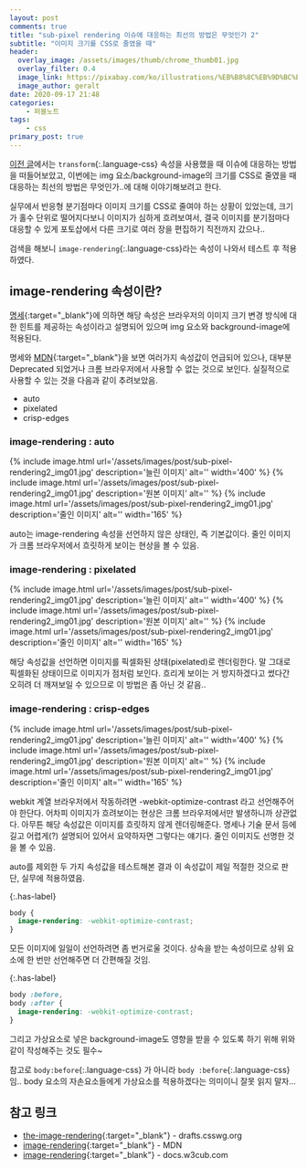 ```yaml
---
layout: post
comments: true
title: "sub-pixel rendering 이슈에 대응하는 최선의 방법은 무엇인가 2"
subtitle: "이미지 크기를 CSS로 줄였을 때"
header:
  overlay_image: /assets/images/thumb/chrome_thumb01.jpg
  overlay_filter: 0.4
  image_link: https://pixabay.com/ko/illustrations/%EB%B8%8C%EB%9D%BC%EC%9A%B0%EC%A0%80-%EC%9B%B9-www-%EC%BB%B4%ED%93%A8%ED%84%B0-773216/
  image_author: geralt
date: 2020-09-17 21:48
categories:
    - 퍼블노트
tags:
    - css
primary_post: true
---
```


[이전 글](/2020/02/16/sub-pixel-rendering/)에서는 ```transform```{:.language-css} 속성을 사용했을 때 이슈에 대응하는 방법을 떠들어보았고, 이번에는 img 요소/background-image의 크기를 CSS로 줄였을 때 대응하는 최선의 방법은 무엇인가..에 대해 이야기해보려고 한다.

실무에서 반응형 분기점마다 이미지 크기를 CSS로 줄여야 하는 상황이 있었는데, 크기가 홀수 단위로 떨어지다보니 이미지가 심하게 흐려보여서, 결국 이미지를 분기점마다 대응할 수 있게 포토샵에서 다른 크기로 여러 장을 편집하기 직전까지 갔으나..

검색을 해보니 ```image-rendering```{:.language-css}라는 속성이 나와서 테스트 후 적용하였다.

## image-rendering 속성이란?

[명세](https://drafts.csswg.org/css-images-3/#the-image-rendering){:target="_blank"}에 의하면 해당 속성은 브라우저의 이미지 크기 변경 방식에 대한 힌트를 제공하는 속성이라고 설명되어 있으며 img 요소와 background-image에 적용된다.

명세와 [MDN](https://developer.mozilla.org/ko/docs/Web/CSS/image-rendering){:target="_blank"}을 보면 여러가지 속성값이 언급되어 있으나, 대부분 Deprecated 되었거나 크롬 브라우저에서 사용할 수 없는 것으로 보인다. 실질적으로 사용할 수 있는 것을 다음과 같이 추려보았음.

* auto
* pixelated
* crisp-edges

### image-rendering : auto

<div class="page__image-container" style="image-rendering: auto;">
{% include image.html url='/assets/images/post/sub-pixel-rendering2_img01.jpg' description='늘린 이미지' alt='' width='400' %}
{% include image.html url='/assets/images/post/sub-pixel-rendering2_img01.jpg' description='원본 이미지' alt='' %}
{% include image.html url='/assets/images/post/sub-pixel-rendering2_img01.jpg' description='줄인 이미지' alt='' width='165' %}
</div>

auto는 image-rendering 속성을 선언하지 않은 상태인, 즉 기본값이다. 줄인 이미지가 크롬 브라우저에서 흐릿하게 보이는 현상을 볼 수 있음.

### image-rendering : pixelated

<div class="page__image-container" style="image-rendering: auto; image-rendering: pixelated;">
{% include image.html url='/assets/images/post/sub-pixel-rendering2_img01.jpg' description='늘린 이미지' alt='' width='400' %}
{% include image.html url='/assets/images/post/sub-pixel-rendering2_img01.jpg' description='원본 이미지' alt='' %}
{% include image.html url='/assets/images/post/sub-pixel-rendering2_img01.jpg' description='줄인 이미지' alt='' width='165' %}
</div>

해당 속성값을 선언하면 이미지를 픽셀화된 상태(pixelated)로 렌더링한다. 말 그대로 픽셀화된 상태이므로 이미지가 점처럼 보인다. 흐리게 보이는 거 방지하겠다고 썼다간 오히려 더 깨져보일 수 있으므로 이 방법은 좀 아닌 것 같음..

### image-rendering : crisp-edges

<div class="page__image-container" style="image-rendering: auto; image-rendering: -webkit-optimize-contrast;">
{% include image.html url='/assets/images/post/sub-pixel-rendering2_img01.jpg' description='늘린 이미지' alt='' width='400' %}
{% include image.html url='/assets/images/post/sub-pixel-rendering2_img01.jpg' description='원본 이미지' alt='' %}
{% include image.html url='/assets/images/post/sub-pixel-rendering2_img01.jpg' description='줄인 이미지' alt='' width='165' %}
</div>

webkit 계열 브라우저에서 작동하려면 -webkit-optimize-contrast 라고 선언해주어야 한단다. 어차피 이미지가 흐려보이는 현상은 크롬 브라우저에서만 발생하니까 상관없다. 아무튼 해당 속성값은 이미지를 흐릿하지 않게 렌더링해준다. 명세나 기술 문서 등에 길고 어렵게(?) 설명되어 있어서 요약하자면 그렇다는 얘기다. 줄인 이미지도 선명한 것을 볼 수 있음.

auto를 제외한 두 가지 속성값을 테스트해본 결과 이 속성값이 제일 적절한 것으로 판단, 실무에 적용하였음.

{:.has-label}
```css
body {
  image-rendering: -webkit-optimize-contrast;
}
```

모든 이미지에 일일이 선언하려면 좀 번거로울 것이다. 상속을 받는 속성이므로 상위 요소에 한 번만 선언해주면 더 간편해질 것임.

{:.has-label}
```css
body :before,
body :after {
  image-rendering: -webkit-optimize-contrast;
}
```

그리고 가상요소로 넣은 background-image도 영향을 받을 수 있도록 하기 위해 위와 같이 작성해주는 것도 필수~

참고로 ```body:before```{:.language-css} 가 아니라 ```body :before```{:.language-css} 임.. body 요소의 자손요소들에게 가상요소를 적용하겠다는 의미이니 잘못 읽지 말자...

## 참고 링크

* [the-image-rendering](https://drafts.csswg.org/css-images-3/#the-image-rendering){:target="_blank"} - drafts.csswg.org
* [image-rendering](https://developer.mozilla.org/ko/docs/Web/CSS/image-rendering){:target="_blank"} - MDN
* [image-rendering](https://docs.w3cub.com/css/image-rendering/){:target="_blank"} - docs.w3cub.com